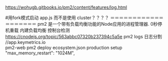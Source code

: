 https://wohugb.gitbooks.io/pm2/content/features/log.html

 #用fork模式启动 app.js 而不是使用 cluster？？？？
 ＝＝＝＝＝＝＝＝＝＝＝＝＝＝＝＝＝＝＝
pm2 是一个带有负载均衡功能的Node应用的进程管理器.
0秒停机重载
内建负载均衡
控制台检测
https://cnodejs.org/topic/563abbc07320b237394c5a5e
pm2 logs 日志分割
//app.keymetrics.io  
pm2-web
pm2 deploy ecosystem.json production setup
"max_memory_restart": "1024M",
